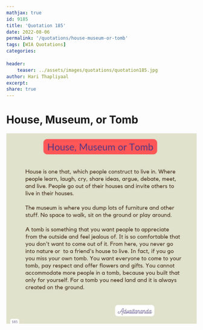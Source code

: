 ```yaml
---
mathjax: true
id: 9185
title: 'Quotation 185'
date: 2022-08-06
permalink: '/quotations/house-museum-or-tomb'
tags: [WIA Quotations] 
categories: 

header:
    teaser: ../assets/images/quotations/quotation185.jpg
author: Hari Thapliyaal 
excerpt:
share: true 
---
```


# House, Museum, or Tomb

![House, Museum, or Tomb](../assets/images/quotations/quotation185.jpg)
